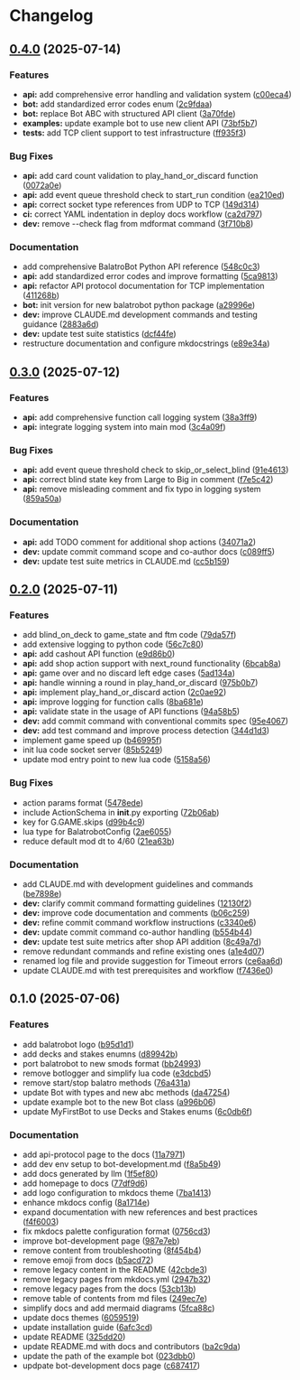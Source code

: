 # Changelog

## [0.4.0](https://github.com/S1M0N38/balatrobot/compare/v0.3.0...v0.4.0) (2025-07-14)


### Features

* **api:** add comprehensive error handling and validation system ([c00eca4](https://github.com/S1M0N38/balatrobot/commit/c00eca477caee4a2b3a816db4884e425eb85cded))
* **bot:** add standardized error codes enum ([2c9fdaa](https://github.com/S1M0N38/balatrobot/commit/2c9fdaaf1e0cfbfbb5586e633c0fa8cd97db496d))
* **bot:** replace Bot ABC with structured API client ([3a70fde](https://github.com/S1M0N38/balatrobot/commit/3a70fdef70a5647732155bc2608d37f5fdc10182))
* **examples:** update example bot to use new client API ([73bf5b7](https://github.com/S1M0N38/balatrobot/commit/73bf5b7c19e15a65968de5c273b51754ffba2419))
* **tests:** add TCP client support to test infrastructure ([ff935f3](https://github.com/S1M0N38/balatrobot/commit/ff935f3f39b873e97a580f02fe8204f2e03565d3))


### Bug Fixes

* **api:** add card count validation to play_hand_or_discard function ([0072a0e](https://github.com/S1M0N38/balatrobot/commit/0072a0e8fbc078bde347f4bd5f1b771a911da4e8))
* **api:** add event queue threshold check to start_run condition ([ea210ed](https://github.com/S1M0N38/balatrobot/commit/ea210ed47021f90106248bbf8cced3e9f9e7c878))
* **api:** correct socket type references from UDP to TCP ([149d314](https://github.com/S1M0N38/balatrobot/commit/149d3148184561b86562dac2e4604ac117fbf0ec))
* **ci:** correct YAML indentation in deploy docs workflow ([ca2d797](https://github.com/S1M0N38/balatrobot/commit/ca2d797b4c73dfb6cb869af995a0caaf2913bbad))
* **dev:** remove --check flag from mdformat command ([3f710b8](https://github.com/S1M0N38/balatrobot/commit/3f710b8ba13a79432284732ee420e778e45915ac))


### Documentation

* add comprehensive BalatroBot Python API reference ([548c0c3](https://github.com/S1M0N38/balatrobot/commit/548c0c3a6470186f6eb3b1a65fac7d3383d23abd))
* **api:** add standardized error codes and improve formatting ([5ca9813](https://github.com/S1M0N38/balatrobot/commit/5ca981363f2c26d4c11766d93571feb1ee4cc59b))
* **api:** refactor API protocol documentation for TCP implementation ([411268b](https://github.com/S1M0N38/balatrobot/commit/411268b7d25803ac8b307de8b163bd9b42559b8e))
* **bot:** init version for new balatrobot python package ([a29996e](https://github.com/S1M0N38/balatrobot/commit/a29996e21f59bfba97b90d40cd38d3ee48e1f21a))
* **dev:** improve CLAUDE.md development commands and testing guidance ([2883a6d](https://github.com/S1M0N38/balatrobot/commit/2883a6d7faa6ade21936322e2890277b8baef1ab))
* **dev:** update test suite statistics ([dcf44fe](https://github.com/S1M0N38/balatrobot/commit/dcf44fe60cb1001a2239395a689ed53b9ad50980))
* restructure documentation and configure mkdocstrings ([e89e34a](https://github.com/S1M0N38/balatrobot/commit/e89e34ab3d2cd5355148c584422a70a2bde68c16))

## [0.3.0](https://github.com/S1M0N38/balatrobot/compare/v0.2.0...v0.3.0) (2025-07-12)


### Features

* **api:** add comprehensive function call logging system ([38a3ff9](https://github.com/S1M0N38/balatrobot/commit/38a3ff91cb75ad89b4e418cf7d9b624cb682ef83))
* **api:** integrate logging system into main mod ([3c4a09f](https://github.com/S1M0N38/balatrobot/commit/3c4a09f8b780497a71f17691c9261f7ed56d9eb5))


### Bug Fixes

* **api:** add event queue threshold check to skip_or_select_blind ([91e4613](https://github.com/S1M0N38/balatrobot/commit/91e4613652f7a560b3d97e4c23cd72e80bb0e0e1))
* **api:** correct blind state key from Large to Big in comment ([f7e5c42](https://github.com/S1M0N38/balatrobot/commit/f7e5c425e9b182fd2ec03b9f0de1312488e54a59))
* **api:** remove misleading comment and fix typo in logging system ([859a50a](https://github.com/S1M0N38/balatrobot/commit/859a50a7532781c305a4a011779e359d3601bd4e))


### Documentation

* **api:** add TODO comment for additional shop actions ([34071a2](https://github.com/S1M0N38/balatrobot/commit/34071a26ecc1624c0beefab1ae5a3279a4610575))
* **dev:** update commit command scope and co-author docs ([c089ff5](https://github.com/S1M0N38/balatrobot/commit/c089ff580ef70e485c3a8599eba4d1f6c121b20e))
* **dev:** update test suite metrics in CLAUDE.md ([cc5b159](https://github.com/S1M0N38/balatrobot/commit/cc5b159c391dbfd2876bd2421cfb957eb98d4aad))

## [0.2.0](https://github.com/S1M0N38/balatrobot/compare/v0.1.0...v0.2.0) (2025-07-11)


### Features

* add blind_on_deck to game_state and ftm code ([79da57f](https://github.com/S1M0N38/balatrobot/commit/79da57fe056186b26b7733ef18b9e1e42d4d6b9a))
* add extensive logging to python code ([56c7c80](https://github.com/S1M0N38/balatrobot/commit/56c7c80d3419d9dd11fbd5cbea513a76015c92f0))
* **api:** add cashout API function ([e9d86b0](https://github.com/S1M0N38/balatrobot/commit/e9d86b0e244f100f2ec2e9753883ec26afc3f713))
* **api:** add shop action support with next_round functionality ([6bcab8a](https://github.com/S1M0N38/balatrobot/commit/6bcab8a783ba0ecb12764d7d45a990c3f7fa7dc9))
* **api:** game over and no discard left edge cases ([5ad134a](https://github.com/S1M0N38/balatrobot/commit/5ad134afea7ec1fd30d27450bac474a69aaaa552))
* **api:** handle winning a round in play_hand_or_discard ([975b0b7](https://github.com/S1M0N38/balatrobot/commit/975b0b7da89d15239da8e8d75d3f67b77c26c5c9))
* **api:** implement play_hand_or_discard action ([2c0ae92](https://github.com/S1M0N38/balatrobot/commit/2c0ae92bc3350e7a7d6c7b15404346c55b127d1b))
* **api:** improve logging for function calls ([8ba681e](https://github.com/S1M0N38/balatrobot/commit/8ba681e69de239bb58dba581749ab052bfdca628))
* **api:** validate state in the usage of API functions ([94a58b5](https://github.com/S1M0N38/balatrobot/commit/94a58b51aba4346fef0e835bb20b14547f94afb1))
* **dev:** add commit command with conventional commits spec ([95e4067](https://github.com/S1M0N38/balatrobot/commit/95e4067f9027bb14868ebd764180e65b8e82959a))
* **dev:** add test command and improve process detection ([344d1d3](https://github.com/S1M0N38/balatrobot/commit/344d1d3edb594708fcc9b785f3a5f391d25ed145))
* implement game speed up ([b46995f](https://github.com/S1M0N38/balatrobot/commit/b46995f1b9a695ba031e1795dd7458d9796a87fc))
* init lua code socket server ([85b5249](https://github.com/S1M0N38/balatrobot/commit/85b52494a6866ff894db512261881ff07b5d7b41))
* update mod entry point to new lua code ([5158a56](https://github.com/S1M0N38/balatrobot/commit/5158a56715d7d0ed83e277fe77487976e7f6edc5))


### Bug Fixes

* action params format ([5478ede](https://github.com/S1M0N38/balatrobot/commit/5478edeab759943767f0e39ad1fb795e4e0bcfc7))
* include ActionSchema in __init__.py exporting ([72b06ab](https://github.com/S1M0N38/balatrobot/commit/72b06ab56385bf8a14fedf2b75783d59712740f4))
* key for G.GAME.skips ([d99b4c9](https://github.com/S1M0N38/balatrobot/commit/d99b4c91bf831a353b9069e251af40d52f0fba2b))
* lua type for BalatrobotConfig ([2ae6055](https://github.com/S1M0N38/balatrobot/commit/2ae605529fb1a8a0d13a93fde8585761607730e5))
* reduce default mod dt to 4/60 ([21ea63b](https://github.com/S1M0N38/balatrobot/commit/21ea63b73931a94621f65deb646d3048d07801e2))


### Documentation

* add CLAUDE.md with development guidelines and commands ([be7898e](https://github.com/S1M0N38/balatrobot/commit/be7898e1a231d762773b3f26ed6f31edd39e0c98))
* **dev:** clarify commit command formatting guidelines ([12130f2](https://github.com/S1M0N38/balatrobot/commit/12130f24c1262c4e8625d2468ea5522e46d9d351))
* **dev:** improve code documentation and comments ([b06c259](https://github.com/S1M0N38/balatrobot/commit/b06c259912b17cf246509a251f2bb7c776798804))
* **dev:** refine commit command workflow instructions ([c3340e6](https://github.com/S1M0N38/balatrobot/commit/c3340e6b00f6b29fd68993f224ff40337e2181d6))
* **dev:** update commit command co-author handling ([b554b44](https://github.com/S1M0N38/balatrobot/commit/b554b442daf3b686bbc28cfb46eed47ef1581555))
* **dev:** update test suite metrics after shop API addition ([8c49a7d](https://github.com/S1M0N38/balatrobot/commit/8c49a7d9197dcb6042de550f3ddc489f092be440))
* remove redundant commands and refine existing ones ([a1e4d07](https://github.com/S1M0N38/balatrobot/commit/a1e4d070e9279f75681a45b836679093596c893c))
* renamed log file and provide suggestion for Timeout errors ([ce6aa6d](https://github.com/S1M0N38/balatrobot/commit/ce6aa6d67fabc146a75805173a5044f776fed70c))
* update CLAUDE.md with test prerequisites and workflow ([f7436e0](https://github.com/S1M0N38/balatrobot/commit/f7436e01175c9ad22aaf95a7c86e401ec1162886))

## 0.1.0 (2025-07-06)


### Features

* add balatrobot logo ([b95d1d1](https://github.com/S1M0N38/balatrobot/commit/b95d1d1e363b55a692afe7aa1028ffd239e1143c))
* add decks and stakes enumns ([d89942b](https://github.com/S1M0N38/balatrobot/commit/d89942bbb45664eea8139dac90b93c28da0ea1e8))
* port balatrobot to new smods format ([bb24993](https://github.com/S1M0N38/balatrobot/commit/bb249932f35c3096dba2294507400db62c3c20e8))
* remove botlogger and simplify lua code ([e3dcbd5](https://github.com/S1M0N38/balatrobot/commit/e3dcbd5397934126051b851b7b4004a93b3ed852))
* remove start/stop balatro methods ([76a431a](https://github.com/S1M0N38/balatrobot/commit/76a431a56506a22ffebb119fce9d76b1c7ce66c1))
* update Bot with types and new abc methods ([da47254](https://github.com/S1M0N38/balatrobot/commit/da4725484f96d79fb8683467a8d8f0e90afceec7))
* update example bot to the new Bot class ([a996b06](https://github.com/S1M0N38/balatrobot/commit/a996b068eaa40f2dc1ec25c29f55220eb75e6d9a))
* update MyFirstBot to use Decks and Stakes enums ([6c0db6f](https://github.com/S1M0N38/balatrobot/commit/6c0db6fbeca0799249ed59c7046cbe04effd66e3))


### Documentation

* add api-protocol page to the docs ([11a7971](https://github.com/S1M0N38/balatrobot/commit/11a79715dd1a8416d80a68f0acdb1cc44203d41b))
* add dev env setup to bot-development.md ([f8a5b49](https://github.com/S1M0N38/balatrobot/commit/f8a5b4910a84a4d8a927cabe5a835d6c01a91065))
* add docs generated by llm ([1f5ef80](https://github.com/S1M0N38/balatrobot/commit/1f5ef80927858ef8a226dd233a0f0216990bf9d9))
* add homepage to docs ([77df9d6](https://github.com/S1M0N38/balatrobot/commit/77df9d636a0e99dc6de19bb06ba8002398077318))
* add logo configuration to mkdocs theme ([7ba1413](https://github.com/S1M0N38/balatrobot/commit/7ba14135b54a5c77ed3c40d12edfef2ab2925ad8))
* enhance mkdocs config ([8a1714e](https://github.com/S1M0N38/balatrobot/commit/8a1714efe5a0ed2eeb3aa96ebde617cfd24a78cb))
* expand documentation with new references and best practices ([f4f6003](https://github.com/S1M0N38/balatrobot/commit/f4f6003cd4c0d7af1aa89b67ec44ae60fe228ca4))
* fix mkdocs palette configuration format ([0756cd3](https://github.com/S1M0N38/balatrobot/commit/0756cd333861ec2d1fab71471cb9807356a64d08))
* improve bot-development page ([987e7eb](https://github.com/S1M0N38/balatrobot/commit/987e7eb0bbff3a912ccce9da250a2aab77faab90))
* remove content from troubleshooting ([8f454b4](https://github.com/S1M0N38/balatrobot/commit/8f454b4715796df9f965edc9d7687de09f1776e7))
* remove emoji from docs ([b5acd72](https://github.com/S1M0N38/balatrobot/commit/b5acd722f2ec3fe8c07fc8e498ac3429b726234f))
* remove legacy content in the README ([42cbde3](https://github.com/S1M0N38/balatrobot/commit/42cbde3b3de9c251bced3a0f92c6a29be5ca248e))
* remove legacy pages from mkdocs.yml ([2947b32](https://github.com/S1M0N38/balatrobot/commit/2947b32d7647cb71c4a742fb4a026ee705e8f4f2))
* remove legacy pages from the docs ([53cb13b](https://github.com/S1M0N38/balatrobot/commit/53cb13ba2dd033f58d267b1175a423ffc07cbf28))
* remove table of contents from md files ([249ec7e](https://github.com/S1M0N38/balatrobot/commit/249ec7e99feeff0ba3bf5228017fcd088618ea4a))
* simplify docs and add mermaid diagrams ([5fca88c](https://github.com/S1M0N38/balatrobot/commit/5fca88c9efd22c964eda1c6bb8adc9854f661ef1))
* update docs themes ([6059519](https://github.com/S1M0N38/balatrobot/commit/6059519b30849341fda3be73f960f729b5acaeb7))
* update installation guide ([6afc3cd](https://github.com/S1M0N38/balatrobot/commit/6afc3cd4235d37ead4bf4c12a3c576a985942582))
* update README ([325dd20](https://github.com/S1M0N38/balatrobot/commit/325dd205ae6a35b37c869b8c238eecf3e072c3b1))
* update README.md with docs and contributors ([ba2c9da](https://github.com/S1M0N38/balatrobot/commit/ba2c9da6a956d65aa1eef8c53af86e1c33f9686f))
* update the path of the example bot ([023dbb0](https://github.com/S1M0N38/balatrobot/commit/023dbb0a4af28e7cdf170981e3ceb0a9f4ebd1f8))
* updpate bot-development docs page ([c687417](https://github.com/S1M0N38/balatrobot/commit/c6874176334b6e50edea30b2fc08bd2270563e38))
